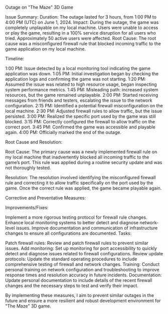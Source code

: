 Outage on "The Maze" 3D Game

Issue Summary:
Duration: The outage lasted for 3 hours, from 1:00 PM to 4:00 PM (UTC) on June 1, 2024.
Impact: During the outage, the game was completely unplayable on my local machine. Users were unable to access or play the game, resulting in a 100% service disruption for all users who tried. Approximately 50 active users were affected.
Root Cause: The root cause was a misconfigured firewall rule that blocked incoming traffic to the game application on my local machine.

Timeline:

1:00 PM: Issue detected by a local monitoring tool indicating the game application was down.
1:05 PM: Initial investigation began by checking the application logs and confirming the game was not starting.
1:20 PM: Assumed the issue was related to high resource usage, began inspecting system performance metrics.
1:45 PM: Misleading path: increased system resources, but the game remained unplayable.
2:00 PM: Started receiving messages from friends and testers, escalating the issue to the network configuration.
2:15 PM: Identified a potential firewall misconfiguration on the local machine.
2:30 PM: Adjusted firewall rules to allow traffic, but the issue persisted.
3:00 PM: Realized the specific port used by the game was still blocked.
3:15 PM: Correctly configured the firewall to allow traffic on the correct port.
3:45 PM: Confirmed the game was accessible and playable again.
4:00 PM: Officially marked the end of the outage.

Root Cause and Resolution:

Root Cause: The primary cause was a newly implemented firewall rule on my local machine that inadvertently blocked all incoming traffic to the game’s port. This rule was applied during a routine security update and was not thoroughly tested.

Resolution: The resolution involved identifying the misconfigured firewall rule and correcting it to allow traffic specifically on the port used by the game. Once the correct rule was applied, the game became playable again.

Corrective and Preventative Measures:

Improvements/Fixes:

Implement a more rigorous testing protocol for firewall rule changes.
Enhance local monitoring systems to better detect and diagnose network-level issues.
Improve documentation and communication of infrastructure changes to ensure all configurations are documented.
Tasks:

Patch firewall rules: Review and patch firewall rules to prevent similar issues.
Add monitoring: Set up monitoring for port accessibility to quickly detect and diagnose issues related to firewall configurations.
Review update protocols: Update the standard operating procedures to include comprehensive testing of firewall and network changes.
Training: Conduct personal training on network configuration and troubleshooting to improve response times and resolution accuracy in future incidents.
Documentation: Update personal documentation to include details of the recent firewall changes and the necessary steps to test and verify their impact.

By implementing these measures, I aim to prevent similar outages in the future and ensure a more resilient and robust development environment for "The Maze" 3D game.
